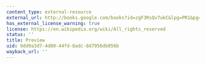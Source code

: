 ```yaml
---
content_type: external-resource
external_url: http://books.google.com/books?id=zgF3RsQv7ukC&lpg=PR1&pg=PA364#v=onepage&q=&f=false
has_external_license_warning: true
license: https://en.wikipedia.org/wiki/All_rights_reserved
status: ''
title: Preview
uid: 9dd9a3d7-4d80-44fd-8adc-8d7956db056b
wayback_url: ''
---
```

